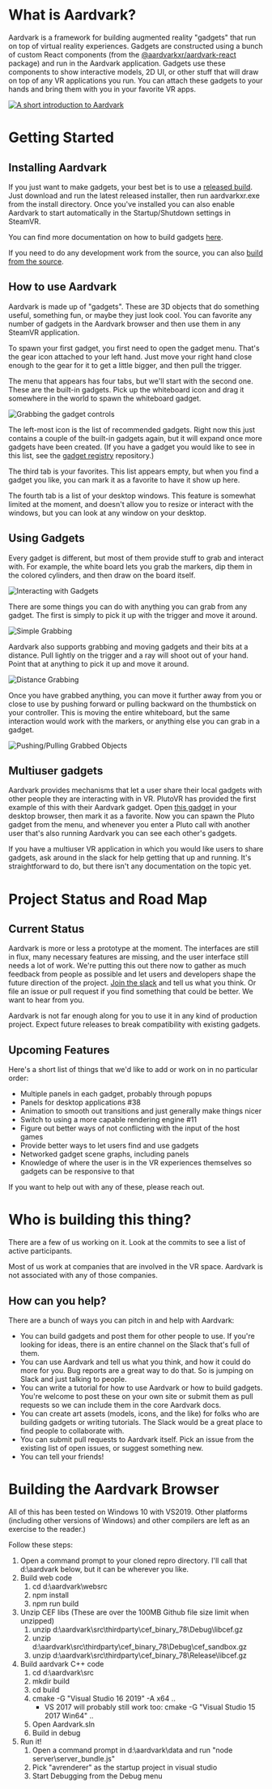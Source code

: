 # What is Aardvark?

Aardvark is a framework for building augmented reality "gadgets" that run on top of virtual reality experiences. 
Gadgets are constructed using a bunch of custom React components (from the [@aardvarkxr/aardvark-react](https://www.npmjs.com/package/@aardvarkxr/aardvark-react) package) and run in the Aardvark application.
Gadgets use these components to show interactive models, 2D UI, or other stuff that will draw on top of any VR applications you run.
You can attach these gadgets to your hands and bring them with you in your favorite VR apps.

[![A short introduction to Aardvark](https://aardvarkxr.github.io/aardvark/images/Aardvark_intro_preview.png)](http://www.youtube.com/watch?v=pux6RbySUMU "A short introduction to Aardvark")

# Getting Started

## Installing Aardvark

If you just want to make gadgets, your best bet is to use a <a href="https://github.com/JoeLudwig/aardvark/releases">released build</a>.
Just download and run the latest released installer, then run aardvarkxr.exe from the install directory.
Once you've installed you can also enable Aardvark to start automatically in the Startup/Shutdown settings in SteamVR.

You can find more documentation on how to build gadgets [here](https://aardvarkxr.github.io/aardvark/).

If you need to do any development work from the source, you can also [build from the source](#building-the-aardvark-browser).

## How to use Aardvark

Aardvark is made up of "gadgets". 
These are 3D objects that do something useful, something fun, or maybe they just look cool.
You can favorite any number of gadgets in the Aardvark browser and then use them in any SteamVR application.

To spawn your first gadget, you first need to open the gadget menu. 
That's the gear icon attached to your left hand. 
Just move your right hand close enough to the gear for it to get a little bigger, and then pull the trigger. 

The menu that appears has four tabs, but we'll start with the second one. 
These are the built-in gadgets.
Pick up the whiteboard icon and drag it somewhere in the world to spawn the whiteboard gadget. 

![Grabbing the gadget controls](https://aardvarkxr.github.io/aardvark/images/create_gadget_from_menu.webp)

The left-most icon is the list of recommended gadgets.
Right now this just contains a couple of the built-in gadgets again, but it will expand once more gadgets have been created.
(If you have a gadget you would like to see in this list, see the [gadget registry](https://github.com/aardvarkxr/gadget-registry/) repository.)

The third tab is your favorites.
This list appears empty, but when you find a gadget you like, you can mark it as a favorite to have it show up here.

The fourth tab is a list of your desktop windows.
This feature is somewhat limited at the moment, and doesn't allow you to resize or interact with the windows, but you can look at any window on your desktop.

## Using Gadgets

Every gadget is different, but most of them provide stuff to grab and interact with. 
For example, the white board lets you grab the markers, dip them in the colored cylinders, and then draw on the board itself.

![Interacting with Gadgets](https://aardvarkxr.github.io/aardvark/images/use_whiteboard.webp)

There are some things you can do with anything you can grab from any gadget.
The first is simply to pick it up with the trigger and move it around.

![Simple Grabbing](https://aardvarkxr.github.io/aardvark/images/move_gadget_simple.webp)

Aardvark also supports grabbing and moving gadgets and their bits at a distance.
Pull lightly on the trigger and a ray will shoot out of your hand. 
Point that at anything to pick it up and move it around.

![Distance Grabbing](https://aardvarkxr.github.io/aardvark/images/move_gadget_ray.webp)

Once you have grabbed anything, you can move it further away from you or close to use by pushing forward or pulling backward on the thumbstick on your controller.
This is moving the entire whiteboard, but the same interaction would work with the markers, or anything else you can grab in a gadget.

![Pushing/Pulling Grabbed Objects](https://aardvarkxr.github.io/aardvark/images/move_gadget_force.webp)

## Multiuser gadgets

Aardvark provides mechanisms that let a user share their local gadgets with other people they are interacting with in VR. 
PlutoVR has provided the first example of this with their Aardvark gadget.
Open [this gadget](http://aardvark.pluto-api.com/) in your desktop browser, then mark it as a favorite.
Now you can spawn the Pluto gadget from the menu, and whenever you enter a Pluto call with another user that's also running Aardvark you can see each other's gadgets.

If you have a multiuser VR application in which you would like users to share gadgets, ask around in the slack for help getting that up and running.
It's straightforward to do, but there isn't any documentation on the topic yet. 

# Project Status and Road Map

## Current Status

Aardvark is more or less a prototype at the moment.
The interfaces are still in flux, many necessary features are missing, and the user interface still needs a lot of work.
We're putting this out there now to gather as much feedback from people as possible and let users and developers shape the future direction of the project. 
[Join the slack](https://join.slack.com/t/aardvarkxr/shared_invite/enQtODU1MTM3NjI5OTg3LTM0MGI4NzRjZDBjYTJjN2E1ZWIxNjU5MzdmNWZjMWVmM2UzMWE4MWZhOWY1YzI2MDMzZDNmZjhhNzViY2YxYWU) and tell us what you think.
Or file an issue or pull request if you find something that could be better. 
We want to hear from you.

Aardvark is not far enough along for you to use it in any kind of production project.
Expect future releases to break compatibility with existing gadgets.

## Upcoming Features

Here's a short list of things that we'd like to add or work on in no particular order:

* Multiple panels in each gadget, probably through popups
* Panels for desktop applications #38
* Animation to smooth  out transitions and just generally make things nicer
* Switch to using a more capable rendering engine #11
* Figure out better ways of not conflicting with the input of the host games
* Provide better ways to let users find and use gadgets
* Networked gadget scene graphs, including panels
* Knowledge of where the user is in the VR experiences themselves so gadgets can be responsive to that

If you want to help out with any of these, please reach out.

# Who is building this thing?

There are a few of us working on it.
Look at the commits to see a list of active participants.

Most of us work at companies that are involved in the VR space.
Aardvark is not associated with any of those companies.

## How can you help?

There are a bunch of ways you can pitch in and help with Aardvark:

* You can build gadgets and post them for other people to use. If you're looking for ideas, there is an entire channel on the Slack that's full of them.
* You can use Aardvark and tell us what you think, and how it could do more for you. Bug reports are a great way to do that. So is jumping on Slack and just talking to people.
* You can write a tutorial for how to use Aardvark or how to build gadgets. You're welcome to post these on your own site or submit them as pull requests so we can include them in the core Aardvark docs.
* You can create art assets (models, icons, and the like) for folks who are building gadgets or writing tutorials. The Slack would be a great place to find people to collaborate with.
* You can submit pull requests to Aardvark itself. Pick an issue from the existing list of open issues, or suggest something new.
* You can tell your friends!

# Building the Aardvark Browser

All of this has been tested on Windows 10 with VS2019.
Other platforms (including other versions of Windows) and other compilers are left as an exercise to the reader.)

Follow these steps:

1. Open a command prompt to your cloned repro directory. I'll call that d:\aardvark below, but it can be wherever you like.
2. Build web code
   1. cd d:\aardvark\websrc
   2. npm install
   3. npm run build
3. Unzip CEF libs (These are over the 100MB Github file size limit when unzipped)
   1. unzip d:\aardvark\src\thirdparty\cef_binary_78\Debug\libcef.gz
   2. unzip d:\aardvark\src\thirdparty\cef_binary_78\Debug\cef_sandbox.gz
   3. unzip d:\aardvark\src\thirdparty\cef_binary_78\Release\libcef.gz
4. Build aardvark C++ code
   1. cd d:\aardvark\src
   2. mkdir build
   3. cd build
   4. cmake -G "Visual Studio 16 2019" -A x64 .. 
      * VS 2017 will probably still work too: cmake -G "Visual Studio 15 2017 Win64" .. 
   5. Open Aardvark.sln 
   6. Build in debug
5. Run it!
   1. Open a command prompt in d:\aardvark\data and run "node server\server_bundle.js"
   1. Pick "avrenderer" as the startup project in visual studio
   2. Start Debugging from the Debug menu


